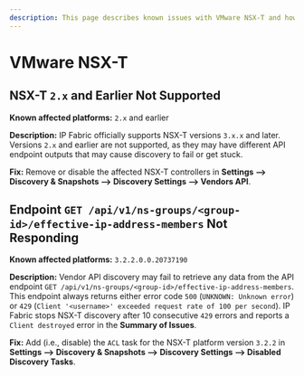 ```yaml
---
description: This page describes known issues with VMware NSX-T and how to fix them.
---
```


# VMware NSX-T


## NSX-T `2.x` and Earlier Not Supported

**Known affected platforms:** `2.x` and earlier

**Description:** IP Fabric officially supports NSX-T versions `3.x.x` and later.
Versions `2.x` and earlier are not supported, as they may have different API
endpoint outputs that may cause discovery to fail or get stuck.

**Fix:** Remove or disable the affected NSX-T controllers in **Settings -->
Discovery & Snapshots --> Discovery Settings --> Vendors API**.

## Endpoint `GET /api/v1/ns-groups/<group-id>/effective-ip-address-members` Not Responding

**Known affected platforms:** `3.2.2.0.0.20737190`

**Description:** Vendor API discovery may fail to retrieve any data from the API
endpoint `GET /api/v1/ns-groups/<group-id>/effective-ip-address-members`. This
endpoint always returns either error code `500` (`UNKNOWN: Unknown error`) or
`429` (`Client '<username>' exceeded request rate of 100 per second`). IP Fabric
stops NSX-T discovery after 10 consecutive `429` errors and reports a `Client
destroyed` error in the **Summary of Issues**.

**Fix:** Add (i.e., disable) the `ACL` task for the NSX-T platform version
`3.2.2` in **Settings --> Discovery & Snapshots --> Discovery Settings -->
Disabled Discovery Tasks**.
